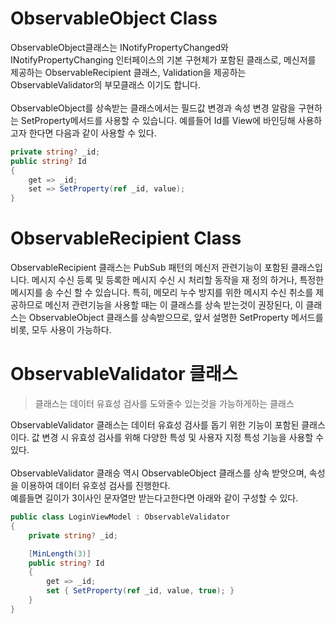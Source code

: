 # ObservableObject Class
ObservableObject클래스는 INotifyPropertyChanged와 INotifyPropertyChanging 인터페이스의 기본 구현체가 포함된 클래스로, 메신저를 제공하는 ObservableRecipient 클래스, Validation을 제공하는 ObservableValidator의 부모클래스 이기도 합니다.  
<br>
ObservableObject를 상속받는 클래스에서는 필드값 변경과 속성 변경 알람을 구현하는 SetProperty메서드를 사용할 수 있습니다. 예를들어 Id를 View에 바인딩해 사용하고자 한다면 다음과 같이 사용할 수 있다.
```c#
private string? _id;
public string? Id
{
    get => _id;
    set => SetProperty(ref _id, value);
}
```

# ObservableRecipient Class

ObservableRecipient 클래스는 PubSub 패턴의 메신저 관련기능이 포함된 클래스입니다. 메시지 수신 등록 및 등록한 메시지 수신 시 처리할 동작을 재 정의 하거나, 특정한 메시지를 송 수신 할 수 있습니다. 특히, 메모리 누수 방지를 위한 메시지 수신 취소를 제공하므로 메신저 관련기능을 사용할 때는 이 클래스를 상속 받는것이 권장된다, 이 클래스는 ObservableObject 클래스를 상속받으므로, 앞서 설명한 SetProperty 메서드를 비롯, 모두 사용이 가능하다.  

# ObservableValidator 클래스
> 클래스는 데이터 유효성 검사를 도와줄수 있는것을 가능하게하는 클래스

ObservableValidator 클래스는 데이터 유효성 검사를 돕기 위한 기능이 포함된 클래스이다. 값 변경 시 유효성 검사를 위해 다양한 특성 및 사용자 지정 특성 기능을 사용할 수 있다.  
<br>
ObservableValidator 클래승 역시 ObservableObject 클래스를 상속 받앗으며, 속성을 이용하여 데이터 유호성 검사를 진행한다.  
예를들면 길이가 3이사인 문자열만 받는다고한다면 아래와 같이 구성할 수 있다.
```c#
public class LoginViewModel : ObservableValidator
{
    private string? _id;

    [MinLength(3)]
    public string? Id
    {
        get => _id;
        set { SetProperty(ref _id, value, true); }
    }
}
```